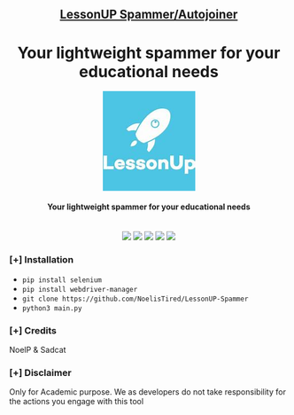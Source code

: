 <h2 align="center"><u>LessonUP Spammer/Autojoiner</u></h2>
<center>
<h1>Your lightweight spammer for your educational needs</h1>
<img src="images/logo.png" align="center">
</center>

<h4 align="center"> Your lightweight spammer for your educational needs </h4>

<p align="center">
<br>
    <img src="https://img.shields.io/badge/Author-NoelP-magenta?style=flat-square">
    <img src="https://img.shields.io/badge/Open%20Source-Yes-orange?style=flat-square">
    <img src="https://img.shields.io/badge/Maintained-Yes-cyan?style=flat-square">
    <img src="https://img.shields.io/badge/Made%20In-Selenium-green?style=flat-square">
    <img src="https://img.shields.io/badge/Written%20In-Python-blue?style=flat-square">
</p>

### [+] Installation
 - `pip install selenium`
 - `pip install webdriver-manager`
 - `git clone https://github.com/NoelisTired/LessonUP-Spammer`
 - `python3 main.py`

### [+] Credits 
 NoelP & Sadcat

### [+] Disclaimer 
Only for Academic purpose. We as developers do not take responsibility for the actions you engage with this tool

